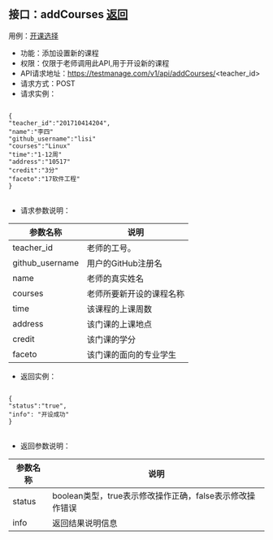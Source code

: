 ## 接口：addCourses   [返回](README.md)
用例：[开课选择](用例/开课选择.md)
- 功能：添加设置新的课程
- 权限：仅限于老师调用此API,用于开设新的课程
- API请求地址：https://testmanage.com/v1/api/addCourses/<teacher_id>
- 请求方式：POST
- 请求实例：
<pre>
<code>
{
"teacher_id":"201710414204",
"name":"李四"
"github_username":"lisi"
"courses":"Linux"
"time":"1-12周"
"address":"10517"
"credit":"3分"
"faceto":"17软件工程"
}
</code>
</pre>
- 请求参数说明：

|参数名称|说明|
|-------|------|
|teacher_id|老师的工号。|
|github_username|用户的GitHub注册名|
|name|老师的真实姓名|
|courses|老师所要新开设的课程名称|
|time|该课程的上课周数|
|address|该门课的上课地点|
|credit|该门课的学分|
|faceto|该门课的面向的专业学生|
- 返回实例：
<pre>
<code>
{
"status":"true",
"info": "开设成功"
}
</code>
</pre>
- 返回参数说明：

|参数名称|说明|
|-------|------|
|status|boolean类型，true表示修改操作正确，false表示修改操作错误|
|info|返回结果说明信息|